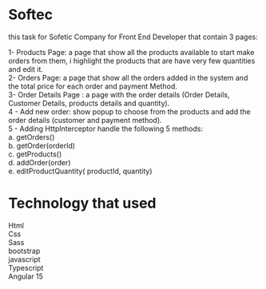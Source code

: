 # Softec

this task for Sofetic Company for Front End Developer that contain 3 pages:

1- Products Page: a page that show all the products available to start make orders from them, i 
  highlight the products that are have very few quantities and edit it. <br />
2- Orders Page: a page that show all the orders added in the system and the total price for each 
   order and payment Method. <br />
3- Order Details Page : a page with the order details (Order Details, Customer Details, products 
    details and quantity). <br />
4 -  Add new order: show popup to choose from the products and add the order details (customer and payment method). <br />
5 - Adding  HttpInterceptor handle the following 5 methods: <br />
      a. getOrders() <br />
      b. getOrder(orderId) <br />
      c. getProducts() <br />
      d. addOrder(order) <br />
      e. editProductQuantity( productId, quantity) <br />
      
      
 # Technology that used 
  Html <br />
  Css <br />
  Sass <br />
  bootstrap <br />
  javascript <br />
  Typescript <br />
   Angular 15 <br />   
